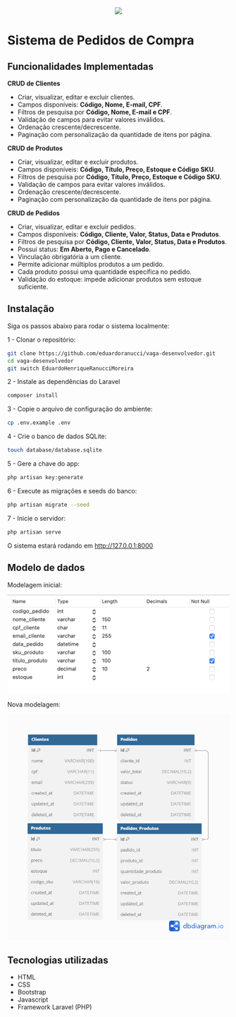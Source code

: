 <div align="center">
  <img src="https://signotech.com.br/wp-content/uploads/2023/03/SignoTech.webp" width="20%" />
</div>

# Sistema de Pedidos de Compra


## Funcionalidades Implementadas

**CRUD de Clientes**
- Criar, visualizar, editar e excluir clientes.
- Campos disponíveis: **Código, Nome, E-mail, CPF**.  
- Filtros de pesquisa por **Código, Nome, E-mail e CPF**. 
- Validação de campos para evitar valores inválidos.
- Ordenação crescente/decrescente.  
- Paginação com personalização da quantidade de itens por página.

**CRUD de Produtos**  
- Criar, visualizar, editar e excluir produtos.
- Campos disponíveis: **Código, Título, Preço, Estoque e Código SKU**.  
- Filtros de pesquisa por **Código, Título, Preço, Estoque e Código SKU**. 
- Validação de campos para evitar valores inválidos.
- Ordenação crescente/decrescente.  
- Paginação com personalização da quantidade de itens por página.

**CRUD de Pedidos**  
- Criar, visualizar, editar e excluir pedidos.
- Campos disponíveis: **Código, Cliente, Valor, Status, Data e Produtos**.  
- Filtros de pesquisa por **Código, Cliente, Valor, Status, Data e Produtos**. 
- Possui status: **Em Aberto, Pago e Cancelado**.  
- Vinculação obrigatória a um cliente.  
- Permite adicionar múltiplos produtos a um pedido.  
- Cada produto possui uma quantidade específica no pedido.
- Validação do estoque: impede adicionar produtos sem estoque suficiente.

## Instalação

Siga os passos abaixo para rodar o sistema localmente:

1 - Clonar o repositório:
```bash
git clone https://github.com/eduardoranucci/vaga-desenvolvedor.git
cd vaga-desenvolvedor
git switch EduardoHenriqueRanucciMoreira
```

2 - Instale as dependências do Laravel
```bash
composer install
```

3 - Copie o arquivo de configuração do ambiente:
```bash
cp .env.example .env
```

4 - Crie o banco de dados SQLite:
```bash
touch database/database.sqlite
```

5 - Gere a chave do app:
```bash
php artisan key:generate
```

6 - Execute as migrações e seeds do banco:
```bash
php artisan migrate --seed
```

7 - Inicie o servidor:
```bash
php artisan serve
```

O sistema estará rodando em http://127.0.0.1:8000

## Modelo de dados

Modelagem inicial:

![](banco.png)

Nova modelagem:

![](novo_banco.png)

## Tecnologias utilizadas

- HTML
- CSS 
- Bootstrap
- Javascript
- Framework Laravel (PHP)
